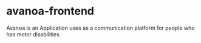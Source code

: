 # avanoa-frontend

Avanoa is an Application uses as a communication platform for people who has motor disabilities
